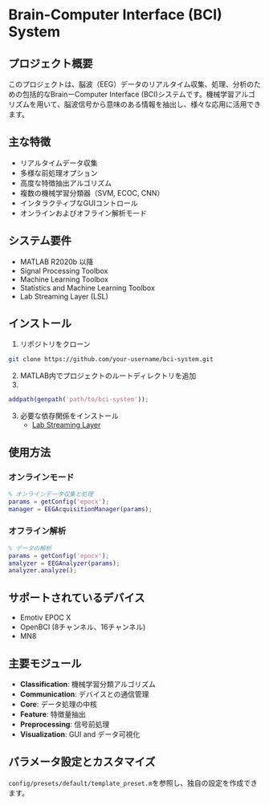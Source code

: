 # Brain-Computer Interface (BCI) System

## プロジェクト概要

このプロジェクトは、脳波（EEG）データのリアルタイム収集、処理、分析のための包括的なBrainーComputer Interface (BCI)システムです。機械学習アルゴリズムを用いて、脳波信号から意味のある情報を抽出し、様々な応用に活用できます。

## 主な特徴

- リアルタイムデータ収集
- 多様な前処理オプション
- 高度な特徴抽出アルゴリズム
- 複数の機械学習分類器（SVM, ECOC, CNN）
- インタラクティブなGUIコントロール
- オンラインおよびオフライン解析モード

## システム要件

- MATLAB R2020b 以降
- Signal Processing Toolbox
- Machine Learning Toolbox
- Statistics and Machine Learning Toolbox
- Lab Streaming Layer (LSL)

## インストール

1. リポジトリをクローン
```bash
git clone https://github.com/your-username/bci-system.git
```

2. MATLAB内でプロジェクトのルートディレクトリを追加
3. 
```matlab
addpath(genpath('path/to/bci-system'));
```

3. 必要な依存関係をインストール
   - [Lab Streaming Layer](https://github.com/sccn/labstreaminglayer)

## 使用方法

### オンラインモード
```matlab
% オンラインデータ収集と処理
params = getConfig('epocx');
manager = EEGAcquisitionManager(params);
```

### オフライン解析
```matlab
% データの解析
params = getConfig('epocx');
analyzer = EEGAnalyzer(params);
analyzer.analyze();
```

## サポートされているデバイス

- Emotiv EPOC X
- OpenBCI (8チャンネル、16チャンネル)
- MN8

## 主要モジュール

- **Classification**: 機械学習分類アルゴリズム
- **Communication**: デバイスとの通信管理
- **Core**: データ処理の中核
- **Feature**: 特徴量抽出
- **Preprocessing**: 信号前処理
- **Visualization**: GUI and データ可視化

## パラメータ設定とカスタマイズ
`config/presets/default/template_preset.m`を参照し、独自の設定を作成できます。
